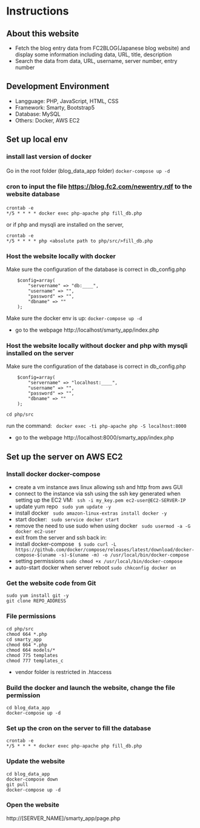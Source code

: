 # Instructions

## About this website
- Fetch the blog entry data from FC2BLOG(Japanese blog website) and display some information including data, URL, title, description
- Search the data from data, URL, username, server number, entry number

## Development Environment
- Langguage: PHP, JavaScript, HTML, CSS
- Framework: Smarty, Bootstrap5
- Database: MySQL
- Others: Docker, AWS EC2

## Set up local env
### install last version of docker 
Go in the root folder (blog_data_app folder)
``` docker-compose up -d ```　　

### cron to input the file https://blog.fc2.com/newentry.rdf to the website database
``` 
crontab -e 　　
*/5 * * * * docker exec php-apache php fill_db.php 
```

or if php and mysqli are installed on the server,  
``` 
crontab -e 
*/5 * * * * php <absolute path to php/src/>fill_db.php 
```

### Host the website locally with docker
Make sure the configuration of the database is correct in db_config.php
``` 
    $config=array(
        "servername" => "db:____",
        "username" => "",
        "password" => "",
        "dbname" => ""
    );
```

Make sure the docker env is up:
``` docker-compose up -d ```

* go to the webpage
http://localhost/smarty_app/index.php

### Host the website locally without docker and php with mysqli installed on the server
Make sure the configuration of the database is correct in db_config.php
``` 
    $config=array(
        "servername" => "localhost:____",
        "username" => "",
        "password" => "",
        "dbname" => ""
    );
```

``` 
cd php/src 
``` 
run the command:
``` docker exec -ti php-apache php -S localhost:8000``` 
- go to the webpage
http://localhost:8000/smarty_app/index.php

## Set up the server on AWS EC2
### Install docker docker-compose
- create a vm instance aws linux allowing ssh and http from aws GUI
- connect to the instance via ssh using the ssh key generated when setting up the EC2 VM: 
  ``` ssh -i my_key.pem ec2-user@EC2-SERVER-IP```
- update yum repo
  ``` sudo yum update -y```
- install docker
  ``` sudo amazon-linux-extras install docker -y``` 
- start docker:
  ``` sudo service docker start```
- remove the need to use sudo when using docker
  ``` sudo usermod -a -G docker ec2-user```
- exit from the server and ssh back in:
- install docker-compose
``` $ sudo curl -L https://github.com/docker/compose/releases/latest/download/docker-compose-$(uname -s)-$(uname -m) -o /usr/local/bin/docker-compose```
- setting permissions
```sudo chmod +x /usr/local/bin/docker-compose```
- auto-start docker when server reboot
```sudo chkconfig docker on```

### Get the website code from Git
``` 
sudo yum install git -y 
git clone REPO_ADDRESS 
```

### File permissions
``` 
cd php/src 
chmod 664 *.php
cd smarty_app 
chmod 664 *.php
chmod 664 models/* 
chmod 775 templates
chmod 777 templates_c 
```
- vendor folder is restricted in .htaccess

### Build the docker and launch the website, change the file permission
``` 
cd blog_data_app 
docker-compose up -d 
```

### Set up the cron on the server to fill the database
``` 
crontab -e 
*/5 * * * * docker exec php-apache php fill_db.php 
```

### Update the website 
``` 
cd blog_data_app  
docker-compose down 
git pull 
docker-compose up -d 
```

### Open the website
http://[SERVER_NAME]/smarty_app/page.php
